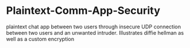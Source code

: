 # Plaintext-Comm-App-Security
plaintext chat app between two users through insecure UDP connection between two users and an unwanted intruder. Illustrates diffie hellman as well as a custom encryption
